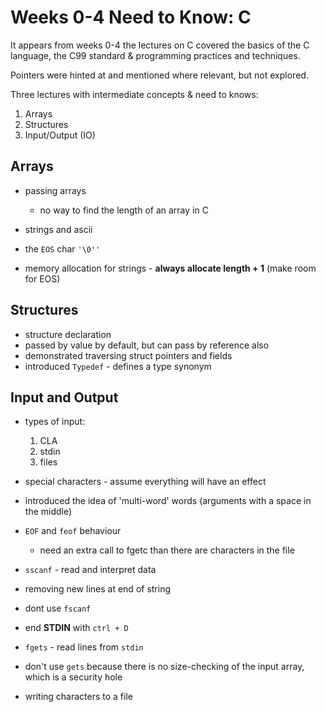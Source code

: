 # Weeks 0-4 Need to Know: C

It appears from weeks 0-4 the lectures on C covered the basics of the C language, the C99 standard & programming practices and techniques.

Pointers were hinted at and mentioned where relevant, but not explored.

Three lectures with intermediate concepts & need to knows:

1. Arrays
2. Structures
3. Input/Output (IO)

## Arrays

- passing arrays

  - no way to find the length of an array in C

- strings and ascii

- the `EOS` char `'\0''`

- memory allocation for strings - **always allocate length + 1** (make room for EOS)

## Structures

- structure declaration
- passed by value by default, but can pass by reference also
- demonstrated traversing struct pointers and fields
- introduced `Typedef` - defines a type synonym

## Input and Output

- types of input:

  1. CLA
  2. stdin
  3. files

- special characters - assume everything will have an effect

- introduced the idea of 'multi-word' words (arguments with a space in the middle)

- `EOF` and `feof` behaviour

  - need an extra call to fgetc than there are characters in the file

- `sscanf` - read and interpret data

- removing new lines at end of string

- dont use `fscanf`

- end **STDIN** with `ctrl + D`
- `fgets` - read lines from `stdin`
- don't use `gets` because there is no size-checking of the input array, which is a security hole
- writing characters to a file
